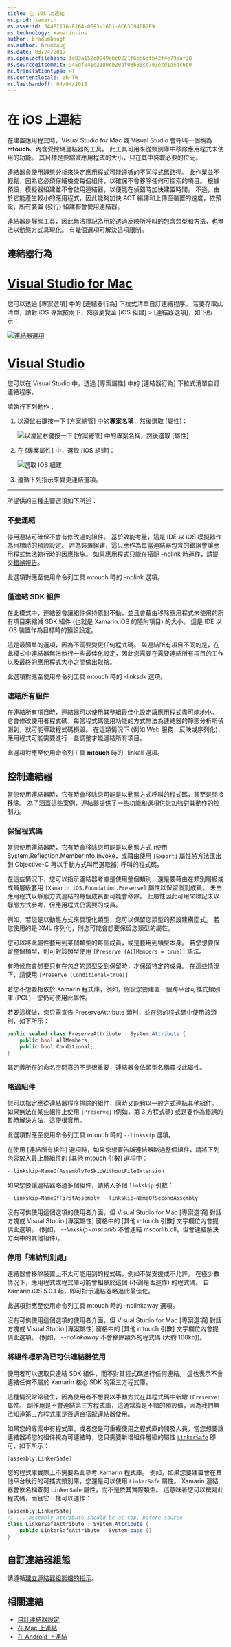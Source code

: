 ```yaml
---
title: 在 iOS 上連結
ms.prod: xamarin
ms.assetid: 3A4B2178-F264-0E93-16D1-8C63C940B2F9
ms.technology: xamarin-ios
author: bradumbaugh
ms.author: brumbaug
ms.date: 03/24/2017
ms.openlocfilehash: 1d83a152c0949abe0221f6eb6dfb42f4e79eaf38
ms.sourcegitcommit: 945df041e2180cb20af08b83cc703ecd1aedc6b0
ms.translationtype: HT
ms.contentlocale: zh-TW
ms.lasthandoff: 04/04/2018
---
```

# <a name="linking-on-ios"></a>在 iOS 上連結

在建置應用程式時，Visual Studio for Mac 或 Visual Studio 會呼叫一個稱為 **mtouch**、內含受控碼連結器的工具。 此工具可用來從類別庫中移除應用程式未使用的功能。 其目標是要縮減應用程式的大小，只在其中裝載必要的位元。

連結器會使用靜態分析來決定應用程式可能遵循的不同程式碼路徑。 此作業並不輕鬆，因為它必須仔細檢查每個組件，以確保不會移除任何可探索的項目。 根據預設，模擬器組建並不會啟用連結器，以便能在偵錯時加快建置時間。 不過，由於它能產生較小的應用程式，因此能夠加快 AOT 編譯和上傳至裝置的速度，依預設，所有裝置 (發行) 組建都會使用連結器。

連結器是靜態工具，因此無法標記為用於透過反映所呼叫的包含類型和方法，也無法以動態方式具現化。 有幾個選項可解決這項限制。

<a name="Linker_Behavior" />

## <a name="linker-behavior"></a>連結器行為

# <a name="visual-studio-for-mactabvsmac"></a>[Visual Studio for Mac](#tab/vsmac)

您可以透過 [專案選項] 中的 [連結器行為] 下拉式清單自訂連結程序。 若要存取此清單，請對 iOS 專案按兩下，然後瀏覽至 [iOS 組建] > [連結器選項]，如下所示：

[![](linker-images/image1.png "連結器選項")](linker-images/image1.png#lightbox)

# <a name="visual-studiotabvswin"></a>[Visual Studio](#tab/vswin)

您可以在 Visual Studio 中，透過 [專案屬性] 中的 [連結器行為] 下拉式清單自訂連結程序。

請執行下列動作：

1. 以滑鼠右鍵按一下 [方案總管] 中的**專案名稱**，然後選取 [屬性]：

    ![](linker-images/linking01w.png "以滑鼠右鍵按一下 [方案總管] 中的專案名稱，然後選取 [屬性]")
2. 在 [專案屬性] 中，選取 [iOS 組建]：

    ![](linker-images/linking02w.png "選取 IOS 組建")
3. 遵循下列指示來變更連結選項。

-----

所提供的三種主要選項如下所述：


### <a name="dont-link"></a>不要連結

停用連結可確保不會有修改過的組件。 基於效能考量，這是 IDE 以 iOS 模擬器作為目標時的預設設定。 若為裝置組建，這只應作為每當連結器包含的錯誤會讓應用程式無法執行時的因應措施。 如果應用程式只能在搭配 -nolink 時運作，請提交[錯誤報告](http://bugzilla.xamarin.com)。

此選項對應至使用命令列工具 mtouch 時的 -nolink 選項。

<a name="Link_SDK_assemblies_only" />

### <a name="link-sdk-assemblies-only"></a>僅連結 SDK 組件

在此模式中，連結器會讓組件保持原封不動，並且會藉由移除應用程式未使用的所有項目來縮減 SDK 組件 (也就是 Xamarin.iOS 的隨附項目) 的大小。 這是 IDE 以 iOS 裝置作為目標時的預設設定。

這是最簡單的選項，因為不需要變更任何程式碼。 與連結所有項目不同的是，在此模式中連結器無法執行一些最佳化設定，因此您需要在需要連結所有項目的工作以及最終的應用程式大小之間做出取捨。

此選項對應至使用命令列工具 mtouch 時的 -linksdk 選項。

<a name="Link_all_assemblies" />

### <a name="link-all-assemblies"></a>連結所有組件

在連結所有項目時，連結器可以使用其整組最佳化設定讓應用程式盡可能地小。 它會修改使用者程式碼，每當程式碼使用功能的方式無法為連結器的靜態分析所偵測到，就可能導致程式碼損毀。 在這類情況下 (例如 Web 服務、反映或序列化)，應用程式可能需要進行一些調整才能連結所有項目。

此選項對應至使用命令列工具 **mtouch** 時的 -linkall 選項。

<a name="Controlling_the_Linker" />

## <a name="controlling-the-linker"></a>控制連結器

當您使用連結器時，它有時會移除您可能是以動態方式呼叫的程式碼，甚至是間接移除。 為了涵蓋這些案例，連結器提供了一些功能和選項供您加強對其動作的控制力。

<a name="Preserving_Code" />

### <a name="preserving-code"></a>保留程式碼

當您使用連結器時，它有時會移除您可能是以動態方式 (使用 System.Reflection.MemberInfo.Invoke，或藉由使用 `[Export]` 屬性將方法匯出到 Objective-C 再以手動方式叫用選取器) 呼叫的程式碼。

在這些情況下，您可以指示連結器考慮是使用整個類別，還是要藉由在類別層級或成員層級套用 `[Xamarin.iOS.Foundation.Preserve]` 屬性以保留個別成員。 未由應用程式以靜態方式連結的每個成員都可能會移除。 此屬性因此可用來標記未以靜態方式參考，但應用程式仍需要的成員。

例如，若您是以動態方式來具現化類型，您可以保留您類型的預設建構函式。 若您使用的是 XML 序列化，則您可能會想要保留您類型的屬性。

您可以將此屬性套用到某個類型的每個成員，或是套用到類型本身。 若您想要保留整個類型，則可對該類型使用 `[Preserve
(AllMembers = true)]` 語法。

有時候您會想要只有在包含的類型受到保留時，才保留特定的成員。 在這些情況下，請使用 `[Preserve (Conditional=true)]`

若您不想要相依於 Xamarin 程式庫，例如，假設您要建置一個跨平台可攜式類別庫 (PCL) - 您仍可使用此屬性。

若要這樣做，您只需宣告 PreserveAttribute 類別，並在您的程式碼中使用該類別，如下所示：

```csharp
public sealed class PreserveAttribute : System.Attribute {
    public bool AllMembers;
    public bool Conditional;
}
```

其定義所在的命名空間真的不是很重要，連結器會依類型名稱尋找此屬性。

 <a name="Skipping_Assemblies" />

### <a name="skipping-assemblies"></a>略過組件

您可以指定應從連結器程序排除的組件，同時又能夠以一般方式連結其他組件。 如果無法在某些組件上使用 `[Preserve]` (例如，第 3 方程式碼) 或是要作為錯誤的暫時解決方法，這便很實用。

此選項對應至使用命令列工具 mtouch 時的 `--linkskip` 選項。

在使用 [連結所有組件] 選項時，如果您想要告訴連結器略過整個組件，請將下列內容放入最上層組件的 [其他 mtouch 引數] 選項中：

```csharp
--linkskip=NameOfAssemblyToSkipWithoutFileExtension
```

如果您要讓連結器略過多個組件，請納入多個 `linkskip` 引數：

```csharp
--linkskip=NameOfFirstAssembly --linkskip=NameOfSecondAssembly
```

沒有可供使用這個選項的使用者介面，但 Visual Studio for Mac [專案選項] 對話方塊或 Visual Studio [專案屬性] 窗格中的 [其他 mtouch 引數] 文字欄位內會提供此選項。 (例如， *--linkskip=mscorlib* 不會連結 mscorlib.dll，但會連結解決方案中的其他組件)。

<a name="Disabling_Link_Away" />

### <a name="disabling-link-away"></a>停用「連結到別處」

連結器會移除裝置上不太可能用到的程式碼，例如不受支援或不允許。 在極少數情況下，應用程式或程式庫可能會相依於這個 (不論是否運作) 的程式碼。 自 Xamarin.iOS 5.0.1 起，即可指示連結器略過此最佳化。

此選項對應至使用命令列工具 mtouch 時的 -nolinkaway 選項。

沒有可供使用這個選項的使用者介面，但 Visual Studio for Mac [專案選項] 對話方塊或 Visual Studio [專案屬性] 窗格中的 [其他 mtouch 引數] 文字欄位內會提供此選項。 (例如， *--nolinkaway* 不會移除額外的程式碼 (大約 100kb))。

### <a name="marking-your-assembly-as-linker-ready"></a>將組件標示為已可供連結器使用

使用者可以選取只連結 SDK 組件，而不對其程式碼進行任何連結。  這也表示不會連結任何不屬於 Xamarin 核心 SDK 的第三方程式庫。

這種情況常常發生，因為使用者不想要以手動方式在其程式碼中新增 `[Preserve]` 屬性。  副作用是不會連結第三方程式庫，這通常算是不錯的預設值，因為我們無法知道第三方程式庫是否適合搭配連結器使用。

如果您的專案中有程式庫，或者您是可重複使用之程式庫的開發人員，當您想要讓連結器將您的組件視為可連結時，您只需要新增組件層級的屬性 [`LinkerSafe`](https://developer.xamarin.com/api/type/Foundation.LinkerSafeAttribute/) 即可，如下所示：

```csharp
[assembly:LinkerSafe]
```

您的程式庫實際上不需要為此參考 Xamarin 程式庫。  例如，如果您要建置會在其他平台執行的可攜式類別庫，您還是可以使用 `LinkerSafe` 屬性。
Xamarin 連結器會依名稱查閱 `LinkerSafe` 屬性，而不是依其實際類型。  這意味著您可以撰寫此程式碼，而且它一樣可以運作：

```csharp
[assembly:LinkerSafe]
// ... assembly attribute should be at top, before source
class LinkerSafeAttribute : System.Attribute {
    public LinkerSafeAttribute : System.base {}
}
```

## <a name="custom-linker-configuration"></a>自訂連結器組態

請遵循[建立連結器組態檔的指示](~/cross-platform/deploy-test/linker.md)。


## <a name="related-links"></a>相關連結

- [自訂連結器設定](~/cross-platform/deploy-test/linker.md)
- [在 Mac 上連結](~/mac/deploy-test/linker.md)
- [在 Android 上連結](~/android/deploy-test/linker.md)
